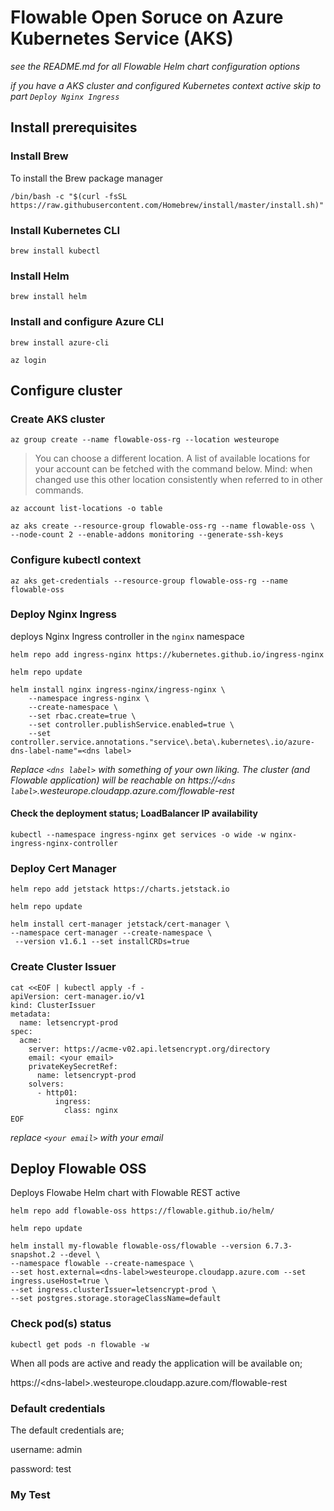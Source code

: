 # Flowable Open Soruce on Azure Kubernetes Service (AKS)

*see the README.md for all Flowable Helm chart configuration options*

*if you have a AKS cluster and configured Kubernetes context active skip to part `Deploy Nginx Ingress`*

## Install prerequisites
### Install Brew 

To install the Brew package manager

```console
/bin/bash -c "$(curl -fsSL https://raw.githubusercontent.com/Homebrew/install/master/install.sh)"
```

### Install Kubernetes CLI

```console
brew install kubectl
```

### Install Helm

```console
brew install helm
```

### Install and configure Azure CLI

```console
brew install azure-cli

az login
```

## Configure cluster

### Create AKS cluster

```console
az group create --name flowable-oss-rg --location westeurope
```

>You can choose a different location. A list of available locations for your account can be fetched with the command below. Mind: when changed use this other location consistently when referred to in other commands.

```console
az account list-locations -o table
```

```console
az aks create --resource-group flowable-oss-rg --name flowable-oss \
--node-count 2 --enable-addons monitoring --generate-ssh-keys
```

### Configure kubectl context

```console
az aks get-credentials --resource-group flowable-oss-rg --name flowable-oss
```

### Deploy Nginx Ingress

deploys Nginx Ingress controller in the `nginx` namespace

```console
helm repo add ingress-nginx https://kubernetes.github.io/ingress-nginx

helm repo update

helm install nginx ingress-nginx/ingress-nginx \
    --namespace ingress-nginx \
    --create-namespace \
    --set rbac.create=true \
    --set controller.publishService.enabled=true \
    --set controller.service.annotations."service\.beta\.kubernetes\.io/azure-dns-label-name"=<dns label>
```

*Replace `<dns label>` with something of your own liking. The cluster (and Flowable application) will be reachable on https://`<dns label>`.westeurope.cloudapp.azure.com/flowable-rest*

#### Check the deployment status; LoadBalancer IP availability 

```console
kubectl --namespace ingress-nginx get services -o wide -w nginx-ingress-nginx-controller
```

### Deploy Cert Manager

``` console
helm repo add jetstack https://charts.jetstack.io

helm repo update

helm install cert-manager jetstack/cert-manager \
--namespace cert-manager --create-namespace \
 --version v1.6.1 --set installCRDs=true
```

### Create Cluster Issuer

```console
cat <<EOF | kubectl apply -f -
apiVersion: cert-manager.io/v1
kind: ClusterIssuer
metadata:
  name: letsencrypt-prod
spec:
  acme:
    server: https://acme-v02.api.letsencrypt.org/directory
    email: <your email>
    privateKeySecretRef:
      name: letsencrypt-prod
    solvers:
      - http01:
          ingress:
            class: nginx
EOF
```

*replace `<your email>` with your email*

## Deploy Flowable OSS

Deploys Flowabe Helm chart with Flowable REST active

```console
helm repo add flowable-oss https://flowable.github.io/helm/

helm repo update

helm install my-flowable flowable-oss/flowable --version 6.7.3-snapshot.2 --devel \
--namespace flowable --create-namespace \
--set host.external=<dns-label>westeurope.cloudapp.azure.com --set ingress.useHost=true \
--set ingress.clusterIssuer=letsencrypt-prod \
--set postgres.storage.storageClassName=default

```

### Check pod(s) status

```console
kubectl get pods -n flowable -w
```

When all pods are active and ready the application will be available on; 

https://\<dns-label\>.westeurope.cloudapp.azure.com/flowable-rest

### Default credentials

The default credentials are;

username: admin

password: test

### My Test
